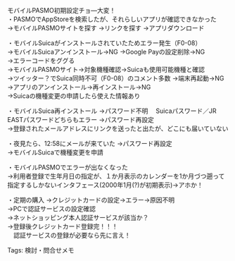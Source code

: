 モバイルPASMO初期設定チョ―大変！  
・PASMOでAppStoreを検索したが、それらしいアプリが確認できなかった  
→モバイルPASMOサイトを探す →リンクを探す →アプリダウンロード  

・モバイルSuicaがインストールされていたためエラー発生（F0-08）  
→モバイルSuicaアンインストール→NG →Google Payの設定削除→NG  
→エラーコードをググる  
→モバイルPASMOサイト→対象機種確認→Suicaも使用可能機種と確認  
→ツイッター？でSuica同時不可（F0-08）のコメント多数 →端末再起動→NG  
→アプリのアンインストール→再インストール→NG  
→Suicaの機種変更の申請したら使えた情報あり  

・モバイルSuica再インストール →パスワード不明 　Suicaパスワード／JR  
EASTパスワードどちらもエラー →パスワード再設定  
→登録されたメールアドレスにリンクを送ったと出たが、どこにも届いていない  

・夜見たら、12:58にメールが来ていた →パスワード再設定  
→モバイルSuicaで機種変更を申請  

・モバイルPASMOでエラーが出なくなった  
→利用者登録で生年月日の指定が、１か月表示のカレンダーを1か月づつ遡って指定するしかないインタフェース(2000年1月(?)が初期表示)→アホか！  

・定期の購入 →クレジットカードの設定→エラー→原因不明  
→PCで認証サービスの設定確認  
→ネットショッピング本人認証サービスが該当か？  
→登録後クレジットカード登録完！！！  
　認証サービスの登録が必要なら先に言え！  

Tags: 検討・問合せメモ